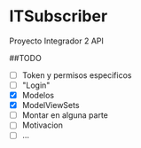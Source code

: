 # ITSubscriber
Proyecto Integrador 2 API

##TODO
- [ ] Token y permisos especificos
- [ ] "Login"
- [x] Modelos
- [x] ModelViewSets
- [ ] Montar en alguna parte
- [ ] Motivacion
- [ ] ...
